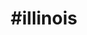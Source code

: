 ---
title: "#illinois"
hashtag: "illionois"
tags:
  - States I have lived in
  - States I have visited
  - State
  - United States
---